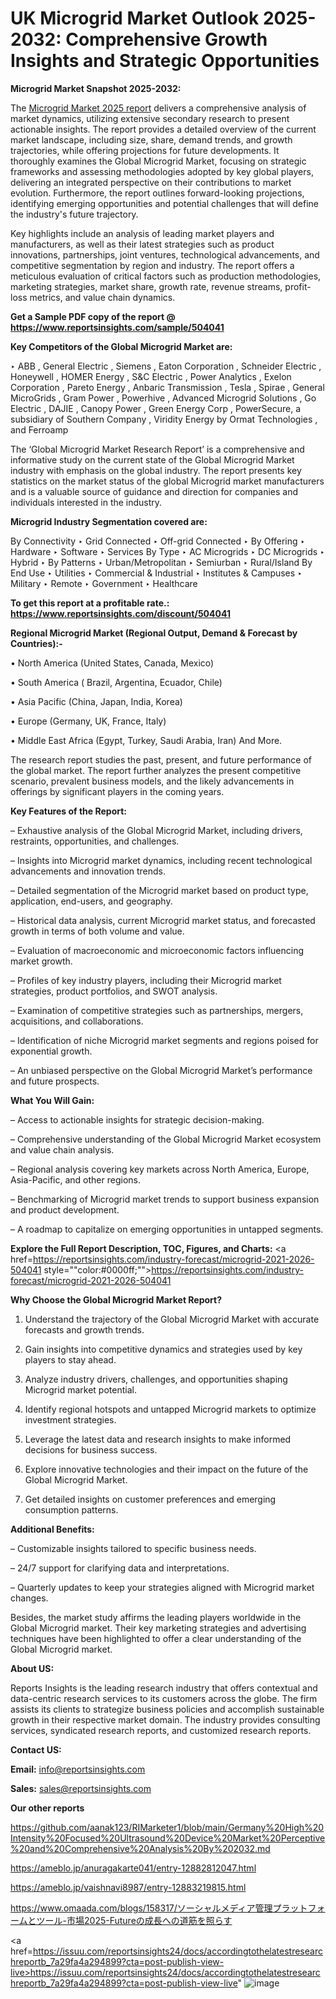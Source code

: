# UK Microgrid Market Outlook 2025-2032: Comprehensive Growth Insights and Strategic Opportunities

<strong>Microgrid Market Snapshot 2025-2032:</strong>

The <a href=https://www.reportsinsights.com/sample/504041>Microgrid Market 2025 report</a> delivers a comprehensive analysis of market dynamics, utilizing extensive secondary research to present actionable insights. The report provides a detailed overview of the current market landscape, including size, share, demand trends, and growth trajectories, while offering projections for future developments. It thoroughly examines the Global Microgrid Market, focusing on strategic frameworks and assessing methodologies adopted by key global players, delivering an integrated perspective on their contributions to market evolution. Furthermore, the report outlines forward-looking projections, identifying emerging opportunities and potential challenges that will define the industry's future trajectory.

Key highlights include an analysis of leading market players and manufacturers, as well as their latest strategies such as product innovations, partnerships, joint ventures, technological advancements, and competitive segmentation by region and industry. The report offers a meticulous evaluation of critical factors such as production methodologies, marketing strategies, market share, growth rate, revenue streams, profit-loss metrics, and value chain dynamics.

<strong>Get a Sample PDF copy of the report @ <a href=https://www.reportsinsights.com/sample/504041 style=color:#0000ff;>https://www.reportsinsights.com/sample/504041</a></strong>

<strong>Key Competitors of the Global Microgrid Market are:</strong>

‣ ABB , General Electric , Siemens , Eaton Corporation , Schneider Electric , Honeywell , HOMER Energy , S&C Electric , Power Analytics , Exelon Corporation , Pareto Energy , Anbaric Transmission , Tesla , Spirae , General MicroGrids , Gram Power , Powerhive , Advanced Microgrid Solutions , Go Electric , DAJIE , Canopy Power , Green Energy Corp , PowerSecure, a subsidiary of Southern Company , Viridity Energy by Ormat Technologies , and Ferroamp

The ‘Global Microgrid Market Research Report’ is a comprehensive and informative study on the current state of the Global Microgrid Market industry with emphasis on the global industry. The report presents key statistics on the market status of the global Microgrid market manufacturers and is a valuable source of guidance and direction for companies and individuals interested in the industry.

<strong>Microgrid Industry Segmentation covered are:</strong>

By Connectivity
‣ Grid Connected
‣ Off-grid Connected
‣ By Offering
‣ Hardware
‣ Software
‣ Services
By Type
‣ AC Microgrids
‣ DC Microgrids
‣ Hybrid
‣ By Patterns
‣ Urban/Metropolitan
‣ Semiurban
‣ Rural/Island
By End Use
‣ Utilities
‣ Commercial & Industrial
‣ Institutes & Campuses
‣ Military
‣ Remote
‣ Government
‣ Healthcare

<strong>To get this report at a profitable rate.: <a href=https://www.reportsinsights.com/discount/504041 style=color:#0000ff;>https://www.reportsinsights.com/discount/504041</a></strong>

<strong>Regional Microgrid Market (Regional Output, Demand &amp; Forecast by Countries):-</strong>

• North America (United States, Canada, Mexico)

• South America ( Brazil, Argentina, Ecuador, Chile)

• Asia Pacific (China, Japan, India, Korea)

• Europe (Germany, UK, France, Italy)

• Middle East Africa (Egypt, Turkey, Saudi Arabia, Iran) And More.

The research report studies the past, present, and future performance of the global market. The report further analyzes the present competitive scenario, prevalent business models, and the likely advancements in offerings by significant players in the coming years.

<strong>Key Features of the Report:</strong>

– Exhaustive analysis of the Global Microgrid Market, including drivers, restraints, opportunities, and challenges.

– Insights into Microgrid market dynamics, including recent technological advancements and innovation trends.

– Detailed segmentation of the Microgrid market based on product type, application, end-users, and geography.

– Historical data analysis, current Microgrid market status, and forecasted growth in terms of both volume and value.

– Evaluation of macroeconomic and microeconomic factors influencing market growth.

– Profiles of key industry players, including their Microgrid market strategies, product portfolios, and SWOT analysis.

– Examination of competitive strategies such as partnerships, mergers, acquisitions, and collaborations.

– Identification of niche Microgrid market segments and regions poised for exponential growth.

– An unbiased perspective on the Global Microgrid Market’s performance and future prospects.

<strong>What You Will Gain:</strong>

– Access to actionable insights for strategic decision-making.

– Comprehensive understanding of the Global Microgrid Market ecosystem and value chain analysis.

– Regional analysis covering key markets across North America, Europe, Asia-Pacific, and other regions.

– Benchmarking of Microgrid market trends to support business expansion and product development.

– A roadmap to capitalize on emerging opportunities in untapped segments.

<strong>Explore the Full Report Description, TOC, Figures, and Charts:</strong>
<a href=https://reportsinsights.com/industry-forecast/microgrid-2021-2026-504041 style=""color:#0000ff;"">https://reportsinsights.com/industry-forecast/microgrid-2021-2026-504041</a>

<strong>Why Choose the Global Microgrid Market Report?</strong>

1. Understand the trajectory of the Global Microgrid Market with accurate forecasts and growth trends.

2. Gain insights into competitive dynamics and strategies used by key players to stay ahead.

3. Analyze industry drivers, challenges, and opportunities shaping Microgrid market potential.

4. Identify regional hotspots and untapped Microgrid markets to optimize investment strategies.

5. Leverage the latest data and research insights to make informed decisions for business success.

6. Explore innovative technologies and their impact on the future of the Global Microgrid Market.

7. Get detailed insights on customer preferences and emerging consumption patterns.

<strong>Additional Benefits:</strong>

– Customizable insights tailored to specific business needs.

– 24/7 support for clarifying data and interpretations.

– Quarterly updates to keep your strategies aligned with Microgrid market changes.

Besides, the market study affirms the leading players worldwide in the Global Microgrid market. Their key marketing strategies and advertising techniques have been highlighted to offer a clear understanding of the Global Microgrid market.

<strong><strong>About US</strong>:</strong>

Reports Insights is the leading research industry that offers contextual and data-centric research services to its customers across the globe. The firm assists its clients to strategize business policies and accomplish sustainable growth in their respective market domain. The industry provides consulting services, syndicated research reports, and customized research reports.

<strong>Contact US:</strong>

<p class=><b>Email:</b> <a href=mailto:info@reportsinsights.com>info@reportsinsights.com</a></p>
<p class=><b>Sales:</b> <a href=mailto:sales@reportsinsights.com>sales@reportsinsights.com</a></p>

<strong>Our other reports</strong>

<a href=https://github.com/aanak123/RIMarketer1/blob/main/Germany%20High%20Intensity%20Focused%20Ultrasound%20Device%20Market%20Perceptive%20and%20Comprehensive%20Analysis%20By%202032.md>https://github.com/aanak123/RIMarketer1/blob/main/Germany%20High%20Intensity%20Focused%20Ultrasound%20Device%20Market%20Perceptive%20and%20Comprehensive%20Analysis%20By%202032.md</a>

<a href=https://ameblo.jp/anuragakarte041/entry-12882812047.html>https://ameblo.jp/anuragakarte041/entry-12882812047.html</a>

<a href=https://ameblo.jp/vaishnavi8987/entry-12883219815.html>https://ameblo.jp/vaishnavi8987/entry-12883219815.html</a>

<a href=https://www.omaada.com/blogs/158317/ソーシャルメディア管理プラットフォームとツール-市場2025-Futureの成長への道筋を照らす>https://www.omaada.com/blogs/158317/ソーシャルメディア管理プラットフォームとツール-市場2025-Futureの成長への道筋を照らす</a>

<a href=https://issuu.com/reportsinsights24/docs/accordingtothelatestresearchreportb_7a29fa4a294899?cta=post-publish-view-live>https://issuu.com/reportsinsights24/docs/accordingtothelatestresearchreportb_7a29fa4a294899?cta=post-publish-view-live</a>"
![image](https://github.com/user-attachments/assets/cbf93deb-a3da-4891-b388-b97350ce4a67)
